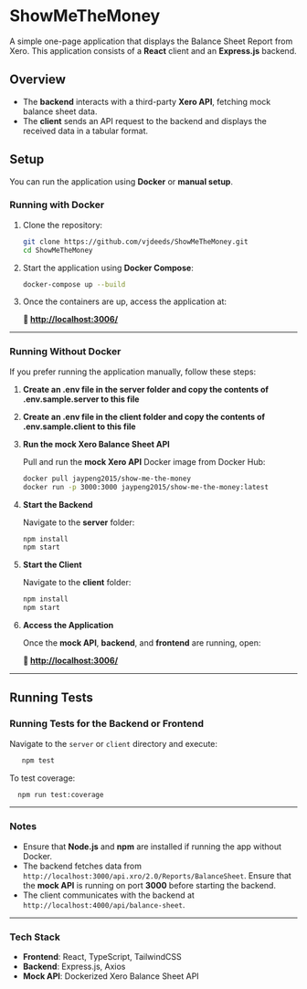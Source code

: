 # ShowMeTheMoney  

A simple one-page application that displays the Balance Sheet Report from Xero. This application consists of a **React** client and an **Express.js** backend.  

## Overview  

- The **backend** interacts with a third-party **Xero API**, fetching mock balance sheet data.  
- The **client** sends an API request to the backend and displays the received data in a tabular format.  

## Setup  

You can run the application using **Docker** or **manual setup**.  

### Running with Docker  

1. Clone the repository:  

   ```bash
   git clone https://github.com/vjdeeds/ShowMeTheMoney.git
   cd ShowMeTheMoney
   ```

2. Start the application using **Docker Compose**:  

   ```bash
   docker-compose up --build
   ```

3. Once the containers are up, access the application at:  

   **🔗 [http://localhost:3006/](http://localhost:3006/)**  

---

### Running Without Docker  

If you prefer running the application manually, follow these steps:  

1. **Create an .env file in the server folder and copy the contents of .env.sample.server to this file**

2. **Create an .env file in the client folder and copy the contents of .env.sample.client to this file**

3. **Run the mock Xero Balance Sheet API**  
   
   Pull and run the **mock Xero API** Docker image from Docker Hub:  

   ```bash
   docker pull jaypeng2015/show-me-the-money
   docker run -p 3000:3000 jaypeng2015/show-me-the-money:latest
   ```

4. **Start the Backend**  

   Navigate to the **server** folder:  

   ```bash
   npm install
   npm start
   ```

5. **Start the Client**  

   Navigate to the **client** folder:  

   ```bash
   npm install
   npm start
   ```

6. **Access the Application**  

   Once the **mock API**, **backend**, and **frontend** are running, open:  

   **🔗 [http://localhost:3006/](http://localhost:3006/)**  

---

## Running Tests

### Running Tests for the Backend or Frontend

Navigate to the `server` or `client` directory and execute:

```bash
   npm test
   ```
To test coverage:

```bash
  npm run test:coverage
   ```

---

### Notes  

- Ensure that **Node.js** and **npm** are installed if running the app without Docker.  
- The backend fetches data from `http://localhost:3000/api.xro/2.0/Reports/BalanceSheet`. Ensure that the **mock API** is running on port **3000** before starting the backend.  
- The client communicates with the backend at `http://localhost:4000/api/balance-sheet`.  

---

### Tech Stack  

- **Frontend**: React, TypeScript, TailwindCSS  
- **Backend**: Express.js, Axios  
- **Mock API**: Dockerized Xero Balance Sheet API  
